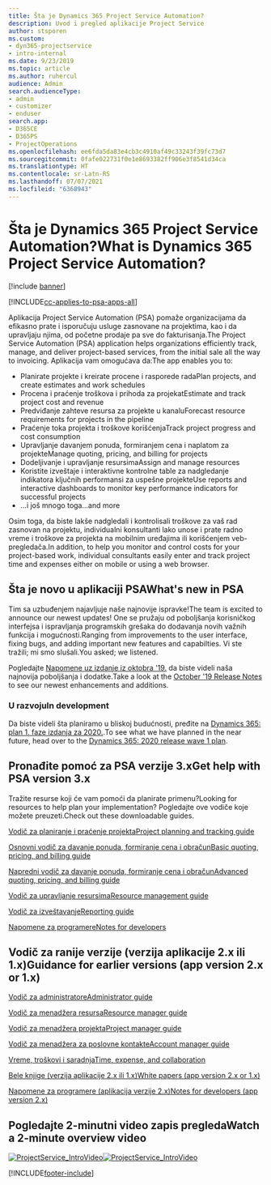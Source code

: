 ```yaml
---
title: Šta je Dynamics 365 Project Service Automation?
description: Uvod i pregled aplikacije Project Service
author: stsporen
ms.custom:
- dyn365-projectservice
- intro-internal
ms.date: 9/23/2019
ms.topic: article
ms.author: ruhercul
audience: Admin
search.audienceType:
- admin
- customizer
- enduser
search.app:
- D365CE
- D365PS
- ProjectOperations
ms.openlocfilehash: ee6fda5da83e4cb3c4910af49c33243f39fc73d7
ms.sourcegitcommit: 0fafe022731f0e1e8693382ff906e3f8541d34ca
ms.translationtype: HT
ms.contentlocale: sr-Latn-RS
ms.lasthandoff: 07/07/2021
ms.locfileid: "6368943"
---
```

# <a name="what-is-dynamics-365-project-service-automation"></a><span data-ttu-id="e89ea-103">Šta je Dynamics 365 Project Service Automation?</span><span class="sxs-lookup"><span data-stu-id="e89ea-103">What is Dynamics 365 Project Service Automation?</span></span>

[!include [banner](../includes/psa-now-project-operations.md)]

[!INCLUDE[cc-applies-to-psa-apps-all](../includes/cc-applies-to-psa-apps-all.md)]

<span data-ttu-id="e89ea-104">Aplikacija Project Service Automation (PSA) pomaže organizacijama da efikasno prate i isporučuju usluge zasnovane na projektima, kao i da upravljaju njima, od početne prodaje pa sve do fakturisanja.</span><span class="sxs-lookup"><span data-stu-id="e89ea-104">The Project Service Automation (PSA) application helps organizations efficiently track, manage, and deliver project-based services, from the initial sale all the way to invoicing.</span></span> <span data-ttu-id="e89ea-105">Aplikacija vam omogućava da:</span><span class="sxs-lookup"><span data-stu-id="e89ea-105">The app enables you to:</span></span>

- <span data-ttu-id="e89ea-106">Planirate projekte i kreirate procene i rasporede rada</span><span class="sxs-lookup"><span data-stu-id="e89ea-106">Plan projects, and create estimates and work schedules</span></span>
- <span data-ttu-id="e89ea-107">Procena i praćenje troškova i prihoda za projekat</span><span class="sxs-lookup"><span data-stu-id="e89ea-107">Estimate and track project cost and revenue</span></span>
- <span data-ttu-id="e89ea-108">Predviđanje zahteve resursa za projekte u kanalu</span><span class="sxs-lookup"><span data-stu-id="e89ea-108">Forecast resource requirements for projects in the pipeline</span></span>
- <span data-ttu-id="e89ea-109">Praćenje toka projekta i troškove korišćenja</span><span class="sxs-lookup"><span data-stu-id="e89ea-109">Track project progress and cost consumption</span></span>
- <span data-ttu-id="e89ea-110">Upravljanje davanjem ponuda, formiranjem cena i naplatom za projekte</span><span class="sxs-lookup"><span data-stu-id="e89ea-110">Manage quoting, pricing, and billing for projects</span></span>
- <span data-ttu-id="e89ea-111">Dodeljivanje i upravljanje resursima</span><span class="sxs-lookup"><span data-stu-id="e89ea-111">Assign and manage resources</span></span>
- <span data-ttu-id="e89ea-112">Koristite izveštaje i interaktivne kontrolne table za nadgledanje indikatora ključnih performansi za uspešne projekte</span><span class="sxs-lookup"><span data-stu-id="e89ea-112">Use reports and interactive dashboards to monitor key performance indicators for successful projects</span></span>
- <span data-ttu-id="e89ea-113">...i još mnogo toga</span><span class="sxs-lookup"><span data-stu-id="e89ea-113">...and more</span></span>

<span data-ttu-id="e89ea-114">Osim toga, da biste lakše nadgledali i kontrolisali troškove za vaš rad zasnovan na projektu, individualni konsultanti lako unose i prate radno vreme i troškove za projekta na mobilnim uređajima ili korišćenjem veb-pregledača.</span><span class="sxs-lookup"><span data-stu-id="e89ea-114">In addition, to help you monitor and control costs for your project-based work, individual consultants easily enter and track project time and expenses either on mobile or using a web browser.</span></span>

## <a name="whats-new-in-psa"></a><span data-ttu-id="e89ea-115">Šta je novo u aplikaciji PSA</span><span class="sxs-lookup"><span data-stu-id="e89ea-115">What's new in PSA</span></span>
<span data-ttu-id="e89ea-116">Tim sa uzbuđenjem najavljuje naše najnovije ispravke!</span><span class="sxs-lookup"><span data-stu-id="e89ea-116">The team is excited to announce our newest updates!</span></span> <span data-ttu-id="e89ea-117">One se pružaju od poboljšanja korisničkog interfejsa i ispravljanja programskih grešaka do dodavanja novih važnih funkcija i mogućnosti.</span><span class="sxs-lookup"><span data-stu-id="e89ea-117">Ranging from improvements to the user interface, fixing bugs, and adding important new features and capabilties.</span></span> <span data-ttu-id="e89ea-118">Vi ste tražili; mi smo slušali.</span><span class="sxs-lookup"><span data-stu-id="e89ea-118">You asked; we listened.</span></span>

<span data-ttu-id="e89ea-119">Pogledajte [Napomene uz izdanje iz oktobra '19.](/dynamics365-release-plan/2019wave2/index) da biste videli naša najnovija poboljšanja i dodatke.</span><span class="sxs-lookup"><span data-stu-id="e89ea-119">Take a look at the [October '19 Release Notes](/dynamics365-release-plan/2019wave2/index) to see our newest enhancements and additions.</span></span>

### <a name="in-development"></a><span data-ttu-id="e89ea-120">U razvoju</span><span class="sxs-lookup"><span data-stu-id="e89ea-120">In development</span></span>
<span data-ttu-id="e89ea-121">Da biste videli šta planiramo u bliskoj budućnosti, pređite na [Dynamics 365: plan 1. faze izdanja za 2020.](/dynamics365-release-plan/2020wave1/index).</span><span class="sxs-lookup"><span data-stu-id="e89ea-121">To see what we have planned in the near future, head over to the [Dynamics 365: 2020 release wave 1 plan](/dynamics365-release-plan/2020wave1/index).</span></span>

## <a name="get-help-with-psa-version-3x"></a><span data-ttu-id="e89ea-122">Pronađite pomoć za PSA verzije 3.x</span><span class="sxs-lookup"><span data-stu-id="e89ea-122">Get help with PSA version 3.x</span></span>
<span data-ttu-id="e89ea-123">Tražite resurse koji će vam pomoći da planirate primenu?</span><span class="sxs-lookup"><span data-stu-id="e89ea-123">Looking for resources to help plan your implementation?</span></span> <span data-ttu-id="e89ea-124">Pogledajte ove vodiče koje možete preuzeti.</span><span class="sxs-lookup"><span data-stu-id="e89ea-124">Check out these downloadable guides.</span></span>

 [<span data-ttu-id="e89ea-125">Vodič za planiranje i praćenje projekta</span><span class="sxs-lookup"><span data-stu-id="e89ea-125">Project planning and tracking guide</span></span>](../psa/implementation-guides/project-planning-tracking.md)

 [<span data-ttu-id="e89ea-126">Osnovni vodič za davanje ponuda, formiranje cena i obračun</span><span class="sxs-lookup"><span data-stu-id="e89ea-126">Basic quoting, pricing, and billing guide</span></span>](../psa/implementation-guides/begin-quoting-pricing-billing.md)

 [<span data-ttu-id="e89ea-127">Napredni vodič za davanje ponuda, formiranje cena i obračun</span><span class="sxs-lookup"><span data-stu-id="e89ea-127">Advanced quoting, pricing, and billing guide</span></span>](../psa/implementation-guides/adv-quoting-pricing-billing.md)

 [<span data-ttu-id="e89ea-128">Vodič za upravljanje resursima</span><span class="sxs-lookup"><span data-stu-id="e89ea-128">Resource management guide</span></span>](../psa/implementation-guides/resource-management-guide.md)

 [<span data-ttu-id="e89ea-129">Vodič za izveštavanje</span><span class="sxs-lookup"><span data-stu-id="e89ea-129">Reporting guide</span></span>](../psa/implementation-guides/reporting-guide.md)

 [<span data-ttu-id="e89ea-130">Napomene za programere</span><span class="sxs-lookup"><span data-stu-id="e89ea-130">Notes for developers</span></span>](../psa/developer-guides/overview-dev-notes-v3.x.md)

## <a name="guidance-for-earlier-versions-app-version-2x-or-1x"></a><span data-ttu-id="e89ea-131">Vodič za ranije verzije (verzija aplikacije 2.x ili 1.x)</span><span class="sxs-lookup"><span data-stu-id="e89ea-131">Guidance for earlier versions (app version 2.x or 1.x)</span></span>
 [<span data-ttu-id="e89ea-132">Vodič za administratore</span><span class="sxs-lookup"><span data-stu-id="e89ea-132">Administrator guide</span></span>](../psa/admin-guide.md)

 [<span data-ttu-id="e89ea-133">Vodič za menadžera resursa</span><span class="sxs-lookup"><span data-stu-id="e89ea-133">Resource manager guide</span></span>](../psa/resource-manager-guide.md)

 [<span data-ttu-id="e89ea-134">Vodič za menadžera projekta</span><span class="sxs-lookup"><span data-stu-id="e89ea-134">Project manager guide</span></span>](../psa/project-manager-guide.md)

 [<span data-ttu-id="e89ea-135">Vodič za menadžera za poslovne kontakte</span><span class="sxs-lookup"><span data-stu-id="e89ea-135">Account manager guide</span></span>](../psa/account-manager-guide.md)

 [<span data-ttu-id="e89ea-136">Vreme, troškovi i saradnja</span><span class="sxs-lookup"><span data-stu-id="e89ea-136">Time, expense, and collaboration</span></span>](../psa/time-expense-collaboration-guide.md)

 [<span data-ttu-id="e89ea-137">Bele knjige (verzija aplikacije 2.x ili 1.x)</span><span class="sxs-lookup"><span data-stu-id="e89ea-137">White papers (app version 2.x or 1.x)</span></span>](../psa/white-papers.md)

 [<span data-ttu-id="e89ea-138">Napomene za programere (aplikacija verzije 2.x)</span><span class="sxs-lookup"><span data-stu-id="e89ea-138">Notes for developers (app version 2.x)</span></span>](../psa/developer-guides/add-custom-qoi-forms-v2.x.md)

 ## <a name="watch-a-2-minute-overview-video"></a><span data-ttu-id="e89ea-139">Pogledajte 2-minutni video zapis pregleda</span><span class="sxs-lookup"><span data-stu-id="e89ea-139">Watch a 2-minute overview video</span></span>
 <a name="heroArea"></a> <span data-ttu-id="e89ea-140">[![ProjectService_IntroVideo](../psa/media/project-service-intro-video.png "ProjectService_IntroVideo")](https://go.microsoft.com/fwlink/p/?LinkId=799457)</span><span class="sxs-lookup"><span data-stu-id="e89ea-140">[![ProjectService_IntroVideo](../psa/media/project-service-intro-video.png "ProjectService_IntroVideo")](https://go.microsoft.com/fwlink/p/?LinkId=799457)</span></span>




[!INCLUDE[footer-include](../includes/footer-banner.md)]